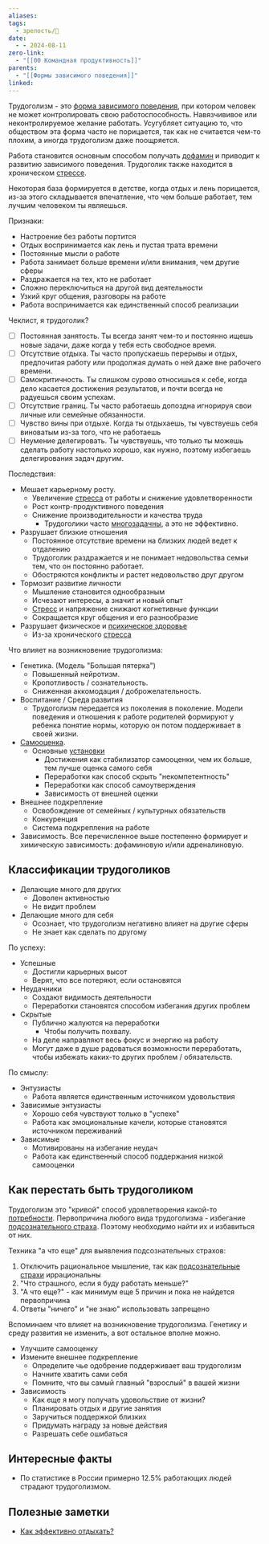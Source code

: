 ```yaml
---
aliases: 
tags:
  - зрелость/🌱
date:
  - - 2024-08-11
zero-link:
  - "[[00 Командная продуктивность]]"
parents:
  - "[[Формы зависимого поведения]]"
linked:
---
```

Трудоголизм - это [форма зависимого поведения](Формы%20зависимого%20поведения.md), при котором человек не может контролировать свою работоспособность. Навязчививое или неконтролируемое желание работать. Усугубляет ситуацию то, что обществом эта форма часто не порицается, так как не считается чем-то плохим, а иногда трудоголизм даже поощряется.

Работа становится основным способом получать [дофамин](Дофамин.md) и приводит к развитию зависимого поведения. Трудоголик также находится в хроническом [стрессе](Стресс.md).

Некоторая база формируется в детстве, когда отдых и лень порицается, из-за этого складывается впечатление, что чем больше работает, тем лучшим человеком ты являешься.


Признаки:
- Настроение без работы портится
- Отдых воспринимается как лень и пустая трата времени
- Постоянные мысли о работе
- Работа занимает больше времени и/или внимания, чем другие сферы
- Раздражается на тех, кто не работает
- Сложно переключиться на другой вид деятельности
- Узкий круг общения, разговоры на работе
- Работа воспринимается как единственный способ реализации

Чеклист, я трудоголик?
- [ ] Постоянная занятость. Ты всегда занят чем-то и постоянно ищешь новые задачи, даже когда у тебя есть свободное время.
- [ ] Отсутствие отдыха. Ты часто пропускаешь перерывы и отдых, предпочитая работу или продолжая думать о ней даже вне рабочего времени.
- [ ] Самокритичность. Ты слишком сурово относишься к себе, когда дело касается достижения результатов, и почти всегда не радуешься своим успехам.
- [ ] Отсутствие границ. Ты часто работаешь допоздна игнорируя свои личные или семейные обязанности.
- [ ] Чувство вины при отдыхе. Когда ты отдыхаешь, ты чувствуешь себя виноватым из-за того, что не работаешь
- [ ] Неумение делегировать. Ты чувствуешь, что только ты можешь сделать работу настолько хорошо, как нужно, поэтому избегаешь делегирования задач другим.

Последствия:
- Мешает карьерному росту.
	- Увеличение [стресса](Стресс.md) от работы и снижение удовлетворенности
	- Рост контр-продуктивного поведения
	- Снижение производительности и качества труда
		- Трудоголики часто [многозадачны](Многозадачность%20у%20человека.md), а это не эффективно.
- Разрушает близкие отношения
	- Постоянное отсутствие времени на близких людей ведет к отдалению
	- Трудоголик раздражается и не понимает недовольства семьи тем, что он постоянно работает.
	- Обостряются конфликты и растет недовольство друг другом
- Тормозит развитие личности
	- Мышление становится однообразным
	- Исчезают интересы, а значит и новый опыт
	- [Стресс](Стресс.md) и напряжение снижают когнетивные функции
	- Сокращается круг общения и его разнообразие
-  Разрушает физическое и [психическое здоровье](Ментальное%20здоровье.md)
	- Из-за хронического [стресса](Стресс.md)

Что влияет на возникновение трудоголизма:
- Генетика. (Модель "Большая пятерка")
	- Повышенный нейротизм.
	- Кропотливость / сознательность.
	- Сниженная аккомодация / доброжелательность.
- Воспитание / Среда развития
	- Трудоголизм передается из поколения в поколение. Модели поведения и отношения к работе родителей формируют у ребенка понятие нормы, которую он потом поддерживает в своей жизни.
- [Самооценка](Самооценка.md).
	- Основные [установки](Установки.md)
		- Достижения как стабилизатор самооценки, чем их больше, тем лучше оценка самого себя
		- Переработки как способ скрыть "некомпетентность"
		- Переработки как способ самоутверждения
		- Зависимость от внешней оценки
- Внешнее подкрепление
	- Освобождение от семейных / культурных обязательств
	- Конкуренция
	- Система подкрепления на работе
- Зависимость. Все перечисленное выше постепенно формирует и химическую зависимость: дофаминовую и/или адреналиновую.

## Классификации трудоголиков
- Делающие много для других
	- Доволен активностью
	- Не видит проблем
- Делающие много для себя
	- Осознает, что трудоголизм негативно влияет на другие сферы
	- Не знает как сделать по другому

По успеху:
- Успешные
	- Достигли карьерных высот
	- Верят, что все потеряют, если остановятся
- Неудачники
	- Создают видимость деятельности
	- Переработки становятся способом избегания других проблем
- Скрытые
	- Публично жалуются на переработки
		- Чтобы получить похвалу.
	- На деле направляют весь фокус и энергию на работу
	- Могут даже в душе радоваться возможности переработать, чтобы избежать каких-то других проблем / обязательств.

По смыслу:
- Энтузиасты
	- Работа является единственным источником удовольствия
- Зависимые энтузиасты
	- Хорошо себя чувствуют только в "успехе"
	- Работа как эмоциональные качели, которые становятся источником переживаний
- Зависимые
	- Мотивированы на избегание неудач
	- Работа как единственный способ поддержания низкой самооценки
## Как перестать быть трудоголиком
Трудоголизм это "кривой" способ удовлетворения какой-то [потребности](Потребность.md). Первопричина любого вида трудоголизма - избегание [подсознательного страха](Подсознательный%20страх.md). Поэтому необходимо найти их и избавиться от них.

Техника "а что еще" для выявления подсознательных страхов:
1. Отключить рациональное мышление, так как [подсознательные страхи](Подсознательный%20страх.md) иррациональны
2. "Что страшного, если я буду работать меньше?"
3. "А что еще?" - как минимум еще 5 причин и пока не найдется первопричина
4. Ответы "ничего" и "не знаю" использовать запрещено

Вспоминаем что влияет на возникновение трудоголизма. Генетику и среду развития не изменить, а вот остальное вполне можно.
- Улучшите самооценку
- Измените внешнее подкрепление
	- Определите чье одобрение поддерживает ваш трудоголизм
	- Начните хватить сами себя
	- Помните, что вы самый главный "взрослый" в вашей жизни
- Зависимость
	- Как еще я могу получать удовольствие от жизни?
	- Планировать отдых и другие занятия
	- Заручиться поддержкой близких
	- Придумать награду за новые действия
	- Разрешать себе ошибаться
## Интересные факты
- По статистике в России примерно 12.5% работающих людей страдают трудоголизмом.
## Полезные заметки
- [Как эффективно отдыхать?](Как%20эффективно%20отдыхать?.md)
